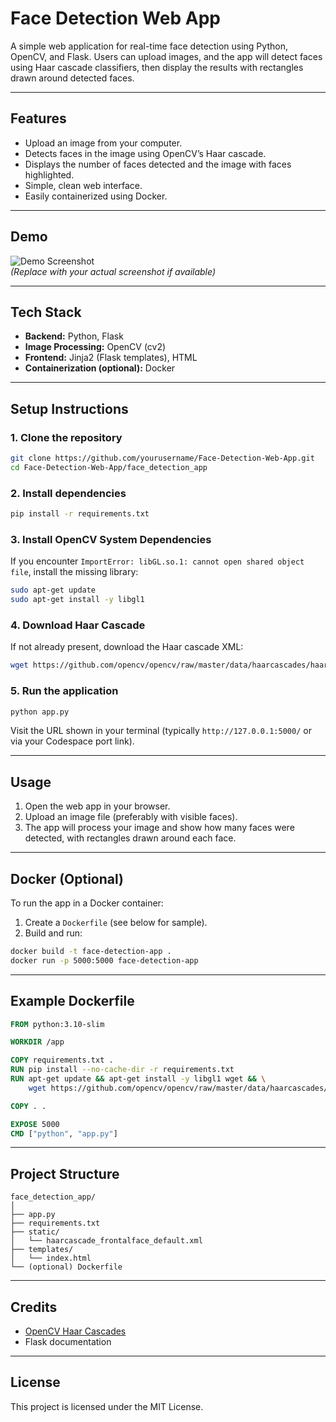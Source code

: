 # Face Detection Web App

A simple web application for real-time face detection using Python, OpenCV, and Flask. Users can upload images, and the app will detect faces using Haar cascade classifiers, then display the results with rectangles drawn around detected faces.

---

## Features

- Upload an image from your computer.
- Detects faces in the image using OpenCV’s Haar cascade.
- Displays the number of faces detected and the image with faces highlighted.
- Simple, clean web interface.
- Easily containerized using Docker.

---

## Demo

![Demo Screenshot](static/demo_screenshot.png)  
*(Replace with your actual screenshot if available)*

---

## Tech Stack

- **Backend:** Python, Flask
- **Image Processing:** OpenCV (cv2)
- **Frontend:** Jinja2 (Flask templates), HTML
- **Containerization (optional):** Docker

---

## Setup Instructions

### 1. Clone the repository

```bash
git clone https://github.com/yourusername/Face-Detection-Web-App.git
cd Face-Detection-Web-App/face_detection_app
```

### 2. Install dependencies

```bash
pip install -r requirements.txt
```

### 3. Install OpenCV System Dependencies

If you encounter `ImportError: libGL.so.1: cannot open shared object file`, install the missing library:

```bash
sudo apt-get update
sudo apt-get install -y libgl1
```

### 4. Download Haar Cascade

If not already present, download the Haar cascade XML:

```bash
wget https://github.com/opencv/opencv/raw/master/data/haarcascades/haarcascade_frontalface_default.xml -P static
```

### 5. Run the application

```bash
python app.py
```

Visit the URL shown in your terminal (typically `http://127.0.0.1:5000/` or via your Codespace port link).

---

## Usage

1. Open the web app in your browser.
2. Upload an image file (preferably with visible faces).
3. The app will process your image and show how many faces were detected, with rectangles drawn around each face.

---

## Docker (Optional)

To run the app in a Docker container:

1. Create a `Dockerfile` (see below for sample).
2. Build and run:

```bash
docker build -t face-detection-app .
docker run -p 5000:5000 face-detection-app
```

---

## Example Dockerfile

```dockerfile
FROM python:3.10-slim

WORKDIR /app

COPY requirements.txt .
RUN pip install --no-cache-dir -r requirements.txt
RUN apt-get update && apt-get install -y libgl1 wget && \
    wget https://github.com/opencv/opencv/raw/master/data/haarcascades/haarcascade_frontalface_default.xml -P static

COPY . .

EXPOSE 5000
CMD ["python", "app.py"]
```

---

## Project Structure

```
face_detection_app/
│
├── app.py
├── requirements.txt
├── static/
│   └── haarcascade_frontalface_default.xml
├── templates/
│   └── index.html
└── (optional) Dockerfile
```

---

## Credits

- [OpenCV Haar Cascades](https://github.com/opencv/opencv/tree/master/data/haarcascades)
- Flask documentation

---

## License

This project is licensed under the MIT License.